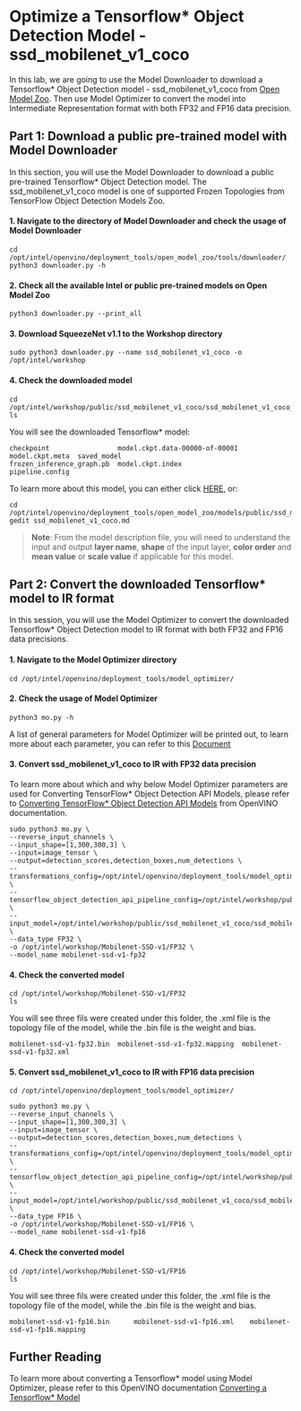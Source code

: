 # Optimize a Tensorflow* Object Detection Model - ssd_mobilenet_v1_coco

In this lab, we are going to use the Model Downloader to download a Tensorflow* Object Detection model - ssd_mobilenet_v1_coco from [Open Model Zoo](https://github.com/openvinotoolkit/open_model_zoo). Then use Model Optimizer to convert the model into Intermediate Representation format with both FP32 and FP16 data precision.  
    
## Part 1: Download a public pre-trained model with Model Downloader

In this section, you will use the Model Downloader to download a public pre-trained Tensorflow* Object Detection model. The ssd_mobilenet_v1_coco model is one of supported Frozen Topologies from TensorFlow Object Detection Models Zoo.

#### 1. Navigate to the directory of Model Downloader and check the usage of Model Downloader
 	
	cd /opt/intel/openvino/deployment_tools/open_model_zoo/tools/downloader/
	python3 downloader.py -h

#### 2. Check all the available Intel or public pre-trained models on Open Model Zoo

	python3 downloader.py --print_all

#### 3. Download SqueezeNet v1.1 to the Workshop directory

	sudo python3 downloader.py --name ssd_mobilenet_v1_coco -o /opt/intel/workshop
	
#### 4. Check the downloaded model

	cd /opt/intel/workshop/public/ssd_mobilenet_v1_coco/ssd_mobilenet_v1_coco_2018_01_28
	ls

You will see the downloaded Tensorflow* model:

	checkpoint                 model.ckpt.data-00000-of-00001  model.ckpt.meta  saved_model
	frozen_inference_graph.pb  model.ckpt.index                pipeline.config

To learn more about this model, you can either click [HERE](https://github.com/openvinotoolkit/open_model_zoo/blob/master/models/public/ssd_mobilenet_v1_coco/ssd_mobilenet_v1_coco.md), or:

	cd /opt/intel/openvino/deployment_tools/open_model_zoo/models/public/ssd_mobilenet_v1_coco
	gedit ssd_mobilenet_v1_coco.md  

> **Note**: From the model description file, you will need to understand the input and output **layer name**, **shape** of the input layer, **color order** and **mean value** or **scale value** if applicable for this model.

## Part 2: Convert the downloaded Tensorflow* model to IR format

In this session, you will use the Model Optimizer to convert the downloaded Tensorflow* Object Detection model to IR format with both FP32 and FP16 data precisions. 

#### 1. Navigate to the Model Optimizer directory

	cd /opt/intel/openvino/deployment_tools/model_optimizer/

#### 2. Check the usage of Model Optimizer

	python3 mo.py -h

A list of general parameters for Model Optimizer will be printed out, to learn more about each parameter, you can refer to this [Document](https://docs.openvinotoolkit.org/latest/openvino_docs_MO_DG_prepare_model_convert_model_Converting_Model_General.html)

#### 3. Convert ssd_mobilenet_v1_coco to IR with FP32 data precision
To learn more about which and why below Model Optimizer parameters are used for Converting TensorFlow* Object Detection API Models, please refer to [Converting TensorFlow* Object Detection API Models](https://docs.openvinotoolkit.org/latest/openvino_docs_MO_DG_prepare_model_convert_model_tf_specific_Convert_Object_Detection_API_Models.html) from OpenVINO documentation.

	sudo python3 mo.py \
	--reverse_input_channels \
	--input_shape=[1,300,300,3] \
	--input=image_tensor \
	--output=detection_scores,detection_boxes,num_detections \
	--transformations_config=/opt/intel/openvino/deployment_tools/model_optimizer/extensions/front/tf/ssd_v2_support.json \
	--tensorflow_object_detection_api_pipeline_config=/opt/intel/workshop/public/ssd_mobilenet_v1_coco/ssd_mobilenet_v1_coco_2018_01_28/pipeline.config \
	--input_model=/opt/intel/workshop/public/ssd_mobilenet_v1_coco/ssd_mobilenet_v1_coco_2018_01_28/frozen_inference_graph.pb \
	--data_type FP32 \
	-o /opt/intel/workshop/Mobilenet-SSD-v1/FP32 \
	--model_name mobilenet-ssd-v1-fp32

#### 4. Check the converted model 
	
	cd /opt/intel/workshop/Mobilenet-SSD-v1/FP32
	ls
	
You will see three fils were created under this folder, the .xml file is the topology file of the model, while the .bin file is the weight and bias.

	mobilenet-ssd-v1-fp32.bin  mobilenet-ssd-v1-fp32.mapping  mobilenet-ssd-v1-fp32.xml

#### 5. Convert ssd_mobilenet_v1_coco to IR with FP16 data precision
	
	cd /opt/intel/openvino/deployment_tools/model_optimizer/
	
	sudo python3 mo.py \
	--reverse_input_channels \
	--input_shape=[1,300,300,3] \
	--input=image_tensor \
	--output=detection_scores,detection_boxes,num_detections \
	--transformations_config=/opt/intel/openvino/deployment_tools/model_optimizer/extensions/front/tf/ssd_v2_support.json \
	--tensorflow_object_detection_api_pipeline_config=/opt/intel/workshop/public/ssd_mobilenet_v1_coco/ssd_mobilenet_v1_coco_2018_01_28/pipeline.config \
	--input_model=/opt/intel/workshop/public/ssd_mobilenet_v1_coco/ssd_mobilenet_v1_coco_2018_01_28/frozen_inference_graph.pb \
	--data_type FP16 \
	-o /opt/intel/workshop/Mobilenet-SSD-v1/FP16 \
	--model_name mobilenet-ssd-v1-fp16

#### 4. Check the converted model 
	
	cd /opt/intel/workshop/Mobilenet-SSD-v1/FP16
	ls
	
You will see three fils were created under this folder, the .xml file is the topology file of the model, while the .bin file is the weight and bias.

	mobilenet-ssd-v1-fp16.bin      mobilenet-ssd-v1-fp16.xml	mobilenet-ssd-v1-fp16.mapping

## Further Reading
To learn more about converting a Tensorflow* model using Model Optimizer, please refer to this OpenVINO documentation [Converting a Tensorflow* Model](https://docs.openvinotoolkit.org/latest/openvino_docs_MO_DG_prepare_model_convert_model_Convert_Model_From_TensorFlow.html)
